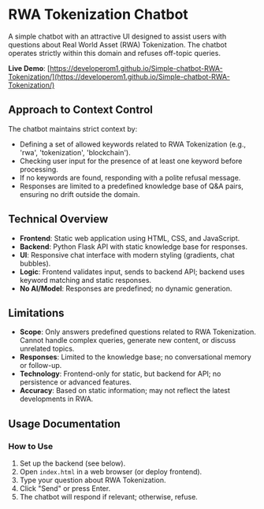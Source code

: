 # RWA Tokenization Chatbot

A simple chatbot with an attractive UI designed to assist users with questions about Real World Asset (RWA) Tokenization. The chatbot operates strictly within this domain and refuses off-topic queries.

**Live Demo**: [https://developerom1.github.io/Simple-chatbot-RWA-Tokenization/](https://developerom1.github.io/Simple-chatbot-RWA-Tokenization/)

## Approach to Context Control

The chatbot maintains strict context by:
- Defining a set of allowed keywords related to RWA Tokenization (e.g., 'rwa', 'tokenization', 'blockchain').
- Checking user input for the presence of at least one keyword before processing.
- If no keywords are found, responding with a polite refusal message.
- Responses are limited to a predefined knowledge base of Q&A pairs, ensuring no drift outside the domain.

## Technical Overview

- **Frontend**: Static web application using HTML, CSS, and JavaScript.
- **Backend**: Python Flask API with static knowledge base for responses.
- **UI**: Responsive chat interface with modern styling (gradients, chat bubbles).
- **Logic**: Frontend validates input, sends to backend API; backend uses keyword matching and static responses.
- **No AI/Model**: Responses are predefined; no dynamic generation.

## Limitations

- **Scope**: Only answers predefined questions related to RWA Tokenization. Cannot handle complex queries, generate new content, or discuss unrelated topics.
- **Responses**: Limited to the knowledge base; no conversational memory or follow-up.
- **Technology**: Frontend-only for static, but backend for API; no persistence or advanced features.
- **Accuracy**: Based on static information; may not reflect the latest developments in RWA.

## Usage Documentation

### How to Use
1. Set up the backend (see below).
2. Open `index.html` in a web browser (or deploy frontend).
3. Type your question about RWA Tokenization.
4. Click "Send" or press Enter.
5. The chatbot will respond if relevant; otherwise, refuse.

